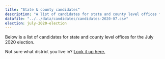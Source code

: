 ```yaml
---
title: "State & county candidates"
description: "A list of candidates for state and county level offices for the July 2020 election."
datafile: "../../data/candidates/candidates-2020-07.csv"
election: july-2020-election
---
```


Below is a list of candidates for state and county level offices for the July 2020 election.

Not sure what district you live in? [Look it up here.](https://www1.maine.gov/portal/government/edemocracy/voter_lookup.php)

